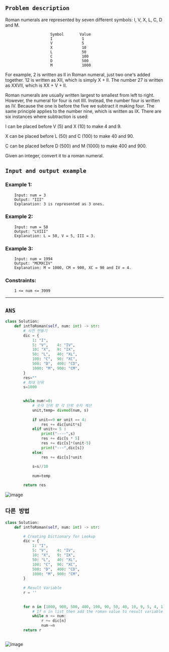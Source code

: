 ## `Problem description`

Roman numerals are represented by seven different symbols: I, V, X, L, C, D and M.

                        Symbol       Value
                        I             1
                        V             5
                        X             10
                        L             50
                        C             100
                        D             500
                        M             1000

For example, 2 is written as II in Roman numeral, just two one's added together. 12 is written as XII, which is simply X + II. The number 27 is written as XXVII, which is XX + V + II.

Roman numerals are usually written largest to smallest from left to right. However, the numeral for four is not IIII. Instead, the number four is written as IV. Because the one is before the five we subtract it making four. The same principle applies to the number nine, which is written as IX. There are six instances where subtraction is used:

I can be placed before V (5) and X (10) to make 4 and 9. 

X can be placed before L (50) and C (100) to make 40 and 90. 

C can be placed before D (500) and M (1000) to make 400 and 900.

Given an integer, convert it to a roman numeral.

## `Input and output example`

### Example 1:

        Input: num = 3
        Output: "III"
        Explanation: 3 is represented as 3 ones.
### Example 2:

        Input: num = 58
        Output: "LVIII"
        Explanation: L = 50, V = 5, III = 3.
### Example 3:

        Input: num = 1994
        Output: "MCMXCIV"
        Explanation: M = 1000, CM = 900, XC = 90 and IV = 4.
        

### Constraints:

        1 <= num <= 3999


----
## `ANS`
```python
class Solution:
    def intToRoman(self, num: int) -> str:
        # 사전 만들기 
        dic = {
            1: "I",
            5: "V",    4: "IV",
            10: "X",   9: "IX",
            50: "L",   40: "XL",
            100: "C",  90: "XC",
            500: "D",  400: "CD",
            1000: "M", 900: "CM",
        }
        res=""
        # 최대 단위 
        s=1000
        

        while num!=0:
            # 숫자 단위 랑 각 단위 숫자 계산 
            unit,temp= divmod(num, s)
            
            if unit==9 or unit == 4:
                res += dic[unit*s]
            elif unit>= 5 :
                print("----",s)
                res += dic[s * 5]
                res += dic[s]*(unit-5)
                print("---",dic[s])
            else:
                res += dic[s]*unit
            
            s=s//10
  
            num=temp

        return res
 ```
![image](https://user-images.githubusercontent.com/86946575/227947289-c6f682e1-6597-4e55-888a-3113469bf313.png)


## `다른 방법 `

```python
class Solution:
    def intToRoman(self, num: int) -> str:

        # Creating Dictionary for Lookup
        dic = {
            1: "I",
            5: "V",    4: "IV",
            10: "X",   9: "IX",
            50: "L",   40: "XL",
            100: "C",  90: "XC",
            500: "D",  400: "CD",
            1000: "M", 900: "CM",
        }
        
        # Result Variable
        r = ''
        
        
        for n in [1000, 900, 500, 400, 100, 90, 50, 40, 10, 9, 5, 4, 1]:
            # If n in list then add the roman value to result variable
            while n <= num:
                r += dic[n]
                num-=n
        return r



```
![image](https://user-images.githubusercontent.com/86946575/227947441-ffe6f8ec-dd9f-4d6e-9608-6fc4875ea96a.png)

